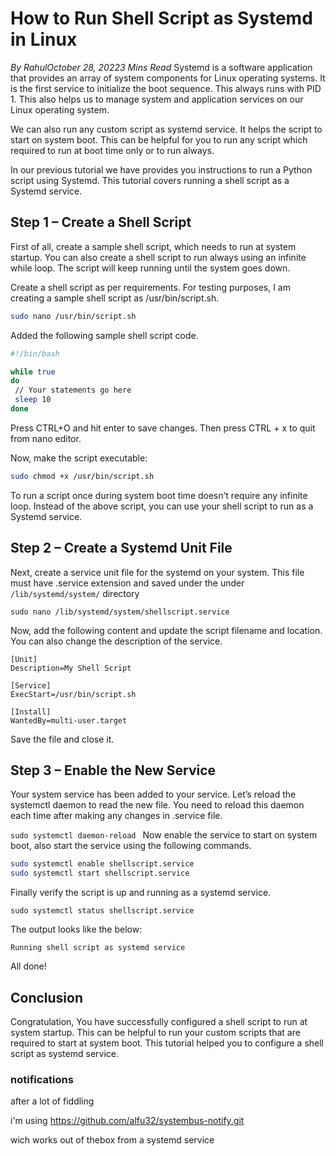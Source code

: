 # How to Run Shell Script as Systemd in Linux
_By RahulOctober 28, 20223 Mins Read_
Systemd is a software application that provides an array of system components for Linux operating systems. It is the first service to initialize the boot sequence. This always runs with PID 1. This also helps us to manage system and application services on our Linux operating system.


We can also run any custom script as systemd service. It helps the script to start on system boot. This can be helpful for you to run any script which required to run at boot time only or to run always.

In our previous tutorial we have provides you instructions to run a Python script using Systemd. This tutorial covers running a shell script as a Systemd service.

## Step 1 – Create a Shell Script
First of all, create a sample shell script, which needs to run at system startup. You can also create a shell script to run always using an infinite while loop. The script will keep running until the system goes down.

Create a shell script as per requirements. For testing purposes, I am creating a sample shell script as /usr/bin/script.sh.

```bash
sudo nano /usr/bin/script.sh 
```
Added the following sample shell script code.


```bash
#!/bin/bash

while true
do
 // Your statements go here
 sleep 10
done
```

Press CTRL+O and hit enter to save changes. Then press CTRL + x to quit from nano editor.

Now, make the script executable:

```bash
sudo chmod +x /usr/bin/script.sh 
```
To run a script once during system boot time doesn’t require any infinite loop. Instead of the above script, you can use your shell script to run as a Systemd service.

## Step 2 – Create a Systemd Unit File


Next, create a service unit file for the systemd on your system. This file must have .service extension and saved under the under `/lib/systemd/system/` directory

`sudo nano /lib/systemd/system/shellscript.service`

Now, add the following content and update the script filename and location. You can also change the description of the service.


```systemd.service
[Unit]
Description=My Shell Script

[Service]
ExecStart=/usr/bin/script.sh

[Install]
WantedBy=multi-user.target
```

Save the file and close it.

## Step 3 – Enable the New Service

Your system service has been added to your service. Let’s reload the systemctl daemon to read the new file. You need to reload this daemon each time after making any changes in .service file.

`sudo systemctl daemon-reload `
Now enable the service to start on system boot, also start the service using the following commands.

```bash
sudo systemctl enable shellscript.service 
sudo systemctl start shellscript.service 
```

Finally verify the script is up and running as a systemd service.

`sudo systemctl status shellscript.service`


The output looks like the below:

```
Running shell script as systemd service
```

All done!

## Conclusion

Congratulation, You have successfully configured a shell script to run at system startup. This can be helpful to run your custom scripts that are required to start at system boot. This tutorial helped you to configure a shell script as systemd service.

### notifications

after a lot of fiddling


i'm using https://github.com/alfu32/systembus-notify.git

wich works out of thebox from a systemd service